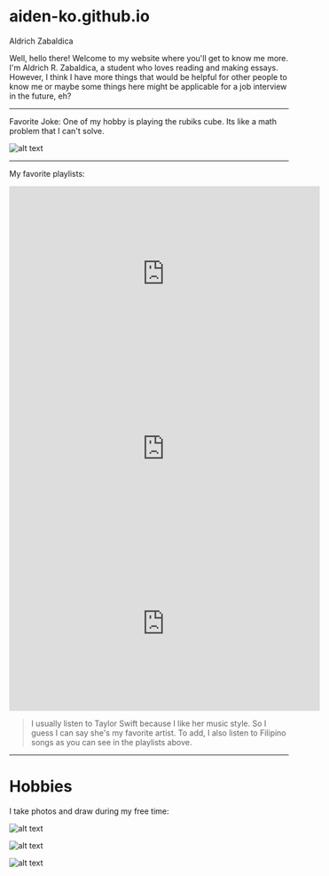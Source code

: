 # aiden-ko.github.io
Aldrich Zabaldica

Well, hello there! Welcome to my website where you'll get to know me more. I'm Aldrich R. Zabaldica, a student who loves reading and making essays. However, I think I have more things that would be helpful for other people to know me or maybe some things here might be applicable for a job interview in the future, eh?

----------------------
Favorite Joke: One of my hobby is playing the rubiks cube. Its like a math problem that I can't solve.

![alt text](https://classteaching.files.wordpress.com/2019/09/rubiks-cube.jpg)
   
   -----------------------------------------------------------------------------------------------------------------
  My favorite playlists:

<iframe width="560" height="315" src="https://www.youtube.com/embed/hS4akr_fcZU" title="YouTube video player" frameborder="0" allow="accelerometer; autoplay; clipboard-write; encrypted-media; gyroscope; picture-in-picture; web-share" allowfullscreen></iframe>

<iframe width="560" height="315" src="https://www.youtube.com/embed/mOkjImy1z3k" title="YouTube video player" frameborder="0" allow="accelerometer; autoplay; clipboard-write; encrypted-media; gyroscope; picture-in-picture; web-share" allowfullscreen></iframe>

<iframe width="560" height="315" src="https://www.youtube.com/embed/6K4yr7xsVfc" title="YouTube video player" frameborder="0" allow="accelerometer; autoplay; clipboard-write; encrypted-media; gyroscope; picture-in-picture; web-share" allowfullscreen></iframe>


> I usually listen to Taylor Swift because I like her music style. So I guess I can say she's my favorite artist. To add, I also listen to Filipino songs as you can see in the playlists above. 

---------------------------------------------------------------

# Hobbies
I take photos and draw during my free time:

![alt text](https://scontent.fwnp1-1.fna.fbcdn.net/v/t1.15752-9/325522409_1233408174261226_6018730571651595501_n.jpg?_nc_cat=102&ccb=1-7&_nc_sid=ae9488&_nc_eui2=AeGqkLSQH13Mrx4VXZ8yxh00nmAjR2qHLdWeYCNHaoct1XsZXguZXZOzZKRrmsjKS_VGP-259NP6-QGGwF3pjknF&_nc_ohc=ypgmeOb05fYAX-bJzT7&tn=EUiRKY0w2-kPHUuc&_nc_ht=scontent.fwnp1-1.fna&oh=03_AdR7ZL6JWY07hdoDv-ryqvI2I2Cio5pemZhkCyWPoUTP7w&oe=63F0205C)

![alt text](https://scontent.fwnp1-1.fna.fbcdn.net/v/t1.15752-9/325623870_969453027365864_7095990477204951504_n.jpg?_nc_cat=105&ccb=1-7&_nc_sid=ae9488&_nc_eui2=AeHXmmQ8fRey3AGc60HBnXviKooPwQyrMyMqig_BDKszI7g9KkNEFG5T89OibQ8pOlKtQuvPl0i-tVDq6Ugq8_ZB&_nc_ohc=TnbPTO4B2DsAX_lowYW&_nc_ht=scontent.fwnp1-1.fna&oh=03_AdQRaWHTnvbpI0MVJj1M5TB8FF6sXmLvKgkI97SfiV8XbQ&oe=63F01D72)

![alt text](https://scontent.fwnp1-1.fna.fbcdn.net/v/t1.15752-9/320383893_732329388499521_5545947894392521870_n.png?_nc_cat=106&ccb=1-7&_nc_sid=ae9488&_nc_eui2=AeGD1NBBSu7GEsNsebtJlwmLTq8CziKNeKVOrwLOIo14pc5IGi3X30JufkaVcMOHuQepjcgvNvaB91dDfyqIoQNp&_nc_ohc=HdXFjVwlcbsAX94NkIq&_nc_ht=scontent.fwnp1-1.fna&oh=03_AdTa8rFSUi-WL-RdrE3MYX6mXwn8fq4ScEkv7R3m1kJlJg&oe=63F04BD2)




